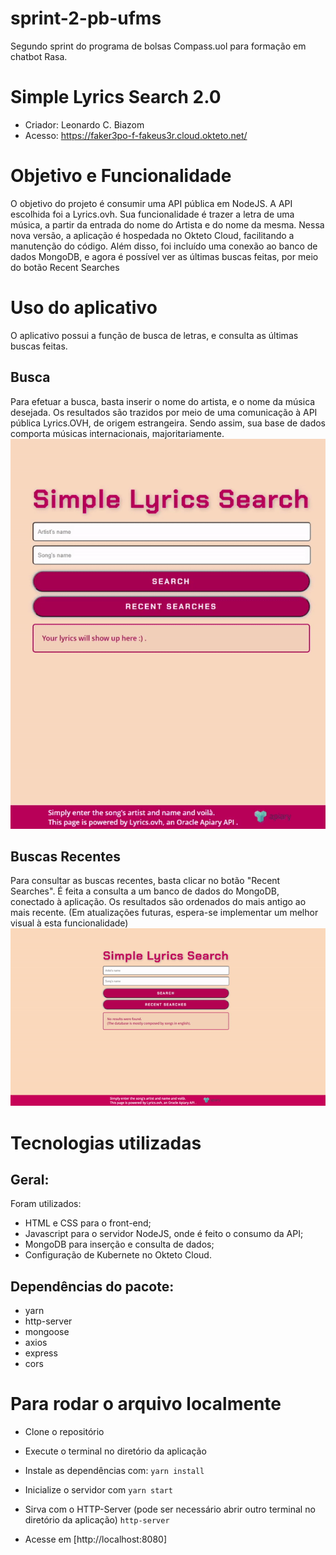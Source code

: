 # sprint-2-pb-ufms

Segundo sprint do programa de bolsas Compass.uol para formação em chatbot Rasa.

# Simple Lyrics Search 2.0

- Criador: Leonardo C. Biazom
- Acesso: https://faker3po-f-fakeus3r.cloud.okteto.net/

# Objetivo e Funcionalidade

O objetivo do projeto é consumir uma API pública em NodeJS.
A API escolhida foi a Lyrics.ovh. Sua funcionalidade é trazer a letra de uma música, a partir da entrada do nome do Artista e do nome da mesma.
Nessa nova versão, a aplicação é hospedada no Okteto Cloud, facilitando a manutenção do código.
Além disso, foi incluído uma conexão ao banco de dados MongoDB, e agora é possível ver as últimas buscas feitas, por meio do botão Recent Searches

# Uso do aplicativo

O aplicativo possui a função de busca de letras, e consulta as últimas buscas feitas.

## Busca

Para efetuar a busca, basta inserir o nome do artista, e o nome da música desejada.
Os resultados são trazidos por meio de uma comunicação à API pública Lyrics.OVH, de origem estrangeira. Sendo assim, sua base de dados comporta músicas internacionais, majoritariamente.
![Exemplo de busca](/assets/exemploBusca.gif)

## Buscas Recentes

Para consultar as buscas recentes, basta clicar no botão "Recent Searches".
É feita a consulta a um banco de dados do MongoDB, conectado à aplicação.
Os resultados são ordenados do mais antigo ao mais recente.
(Em atualizações futuras, espera-se implementar um melhor visual à esta funcionalidade)
![Exemplo Recents](/assets/exemploRecentSearches.gif)

# Tecnologias utilizadas

## Geral:

Foram utilizados:

- HTML e CSS para o front-end;
- Javascript para o servidor NodeJS, onde é feito o consumo da API;
- MongoDB para inserção e consulta de dados;
- Configuração de Kubernete no Okteto Cloud.

## Dependências do pacote:

- yarn
- http-server
- mongoose
- axios
- express
- cors

# Para rodar o arquivo localmente

- Clone o repositório

- Execute o terminal no diretório da aplicação

- Instale as dependências com:
  `yarn install`

- Inicialize o servidor com
  `yarn start`

- Sirva com o HTTP-Server (pode ser necessário abrir outro terminal no diretório da aplicação)
  `http-server`

- Acesse em [http://localhost:8080]
